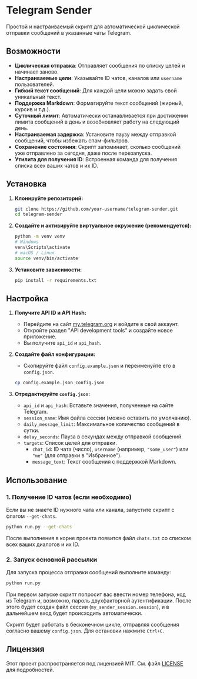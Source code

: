 # Telegram Sender

Простой и настраиваемый скрипт для автоматической циклической отправки сообщений в указанные чаты Telegram.

## Возможности

- **Циклическая отправка**: Отправляет сообщения по списку целей и начинает заново.
- **Настраиваемые цели**: Указывайте ID чатов, каналов или `username` пользователей.
- **Гибкий текст сообщений**: Для каждой цели можно задать свой уникальный текст.
- **Поддержка Markdown**: Форматируйте текст сообщений (жирный, курсив и т.д.).
- **Суточный лимит**: Автоматически останавливается при достижении лимита сообщений в день и возобновляет работу на следующий день.
- **Настраиваемая задержка**: Установите паузу между отправкой сообщений, чтобы избежать спам-фильтров.
- **Сохранение состояния**: Скрипт запоминает, сколько сообщений уже отправлено за сегодня, даже после перезапуска.
- **Утилита для получения ID**: Встроенная команда для получения списка всех ваших чатов и их ID.

## Установка

1.  **Клонируйте репозиторий:**
    ```bash
    git clone https://github.com/your-username/telegram-sender.git
    cd telegram-sender
    ```

2.  **Создайте и активируйте виртуальное окружение (рекомендуется):**
    ```bash
    python -m venv venv
    # Windows
    venv\Scripts\activate
    # macOS / Linux
    source venv/bin/activate
    ```

3.  **Установите зависимости:**
    ```bash
    pip install -r requirements.txt
    ```

## Настройка

1.  **Получите API ID и API Hash:**
    - Перейдите на сайт [my.telegram.org](https://my.telegram.org) и войдите в свой аккаунт.
    - Откройте раздел "API development tools" и создайте новое приложение.
    - Вы получите `api_id` и `api_hash`.

2.  **Создайте файл конфигурации:**
    - Скопируйте файл `config.example.json` и переименуйте его в `config.json`.
    ```bash
    cp config.example.json config.json
    ```

3.  **Отредактируйте `config.json`:**
    - `api_id` и `api_hash`: Вставьте значения, полученные на сайте Telegram.
    - `session_name`: Имя файла сессии (можно оставить по умолчанию).
    - `daily_message_limit`: Максимальное количество сообщений в сутки.
    - `delay_seconds`: Пауза в секундах между отправкой сообщений.
    - `targets`: Список целей для отправки.
        - `chat_id`: ID чата (число), `username` (например, `"some_user"`) или `"me"` (для отправки в "Избранное").
        - `message_text`: Текст сообщения с поддержкой Markdown.

## Использование

### 1. Получение ID чатов (если необходимо)

Если вы не знаете ID нужного чата или канала, запустите скрипт с флагом `--get-chats`.

```bash
python run.py --get-chats
```

После выполнения в корне проекта появится файл `chats.txt` со списком всех ваших диалогов и их ID.

### 2. Запуск основной рассылки

Для запуска процесса отправки сообщений выполните команду:

```bash
python run.py
```

При первом запуске скрипт попросит вас ввести номер телефона, код из Telegram и, возможно, пароль двухфакторной аутентификации. После этого будет создан файл сессии (`my_sender_session.session`), и в дальнейшем вход будет происходить автоматически.

Скрипт будет работать в бесконечном цикле, отправляя сообщения согласно вашему `config.json`. Для остановки нажмите `Ctrl+C`.

## Лицензия

Этот проект распространяется под лицензией MIT. См. файл [LICENSE](LICENSE) для подробностей.
